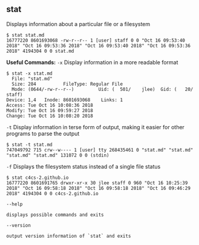 ---
---

stat
-------
Displays information about a particular file or a filesystem
```
$ stat stat.md
16777220 8601693068 -rw-r--r-- 1 [user] staff 0 0 "Oct 16 09:53:40 2018" "Oct 16 09:53:36 2018" "Oct 16 09:53:40 2018" "Oct 16 09:53:36 2018" 4194304 0 0 stat.md
```
**Useful Commands:**
`-x` Display information in a more readable format
```
$ stat -x stat.md
  File: "stat.md"
  Size: 284          FileType: Regular File
  Mode: (0644/-rw-r--r--)         Uid: (  501/    jlee)  Gid: (   20/   staff)
Device: 1,4   Inode: 8601693068    Links: 1
Access: Tue Oct 16 10:08:36 2018
Modify: Tue Oct 16 09:59:27 2018
Change: Tue Oct 16 10:08:20 2018
```
`-t` Display information in terse form of output, making it easier for other programs to parse the output
```
$ stat -t stat.md
747049792 715 crw--w---- 1 [user] tty 268435461 0 "stat.md" "stat.md" "stat.md" "stat.md" 131072 0 0 (stdin)
```
`-f` Displays the filesystem status instead of a single file status
```
$ stat c4cs-2.github.io
16777220 8601691765 drwxr-xr-x 30 jlee staff 0 960 "Oct 16 10:25:39 2018" "Oct 16 09:58:18 2018" "Oct 16 09:58:18 2018" "Oct 16 09:46:29 2018" 4194304 0 0 c4cs-2.github.io

```
`--help`
```
displays possible commands and exits
```
`--version`
```
output version information of `stat` and exits
```
